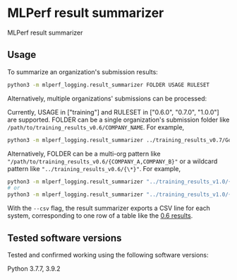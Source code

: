# MLPerf result summarizer

MLPerf result summarizer

## Usage

To summarize an organization's submission results:

```sh
python3 -m mlperf_logging.result_summarizer FOLDER USAGE RULESET
```

Alternatively, multiple organizations' submissions can be processed:

Currently, USAGE in ["training"] and RULESET in ["0.6.0", "0.7.0", "1.0.0"] are supported.
FOLDER can be a single organization's submission folder like
`/path/to/training_results_v0.6/COMPANY_NAME`. For example,
```sh
python3 -m mlperf_logging.result_summarizer ../training_results_v0.7/Google/ training 0.7.0
```
Alternatively, FOLDER can be a
multi-org pattern like `"/path/to/training_results_v0.6/{COMPANY_A,COMPANY_B}"`
or a wildcard pattern like `"../training_results_v0.6/{\*}"`. For example,
```sh
python3 -m mlperf_logging.result_summarizer "../training_results_v1.0/{Google,NVIDIA}" training 1.0.0
# or
python3 -m mlperf_logging.result_summarizer "../training_results_v1.0/{*}" training 1.0.0
```

With the `--csv` flag, the result summarizer exports a CSV line for each system, 
corresponding to one row of a table like the 
[0.6 results](https://mlperf.org/training-results-0-6).

## Tested software versions
Tested and confirmed working using the following software versions:

Python 3.7.7, 3.9.2
